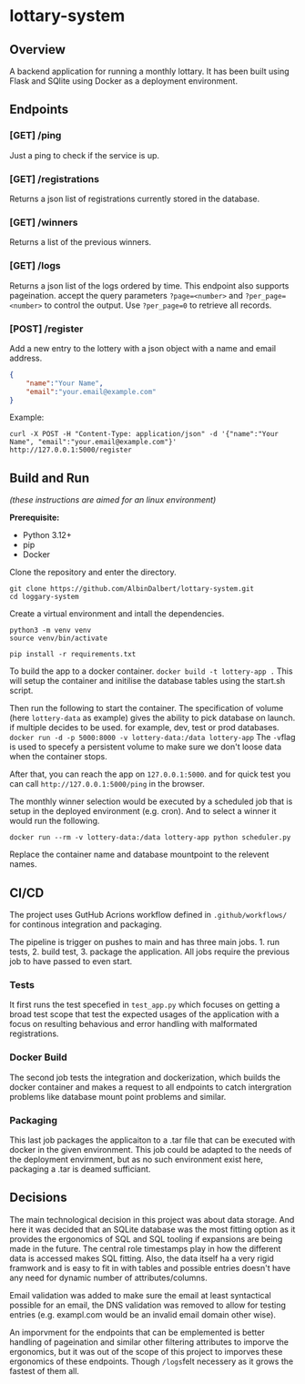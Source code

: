 # lottary-system

## Overview

A backend application for running a monthly lottary. It has been built using Flask and SQlite using Docker as a deployment environment. 

## Endpoints
### [GET] /ping 
Just a ping to check if the service is up.

### [GET] /registrations
Returns a json list of registrations currently stored in the database.

### [GET] /winners
Returns a list of the previous winners.

### [GET] /logs
Returns a json list of the logs ordered by time. This endpoint also supports pageination.
accept the query parameters `?page=<number>` and `?per_page=<number>` to control the output. Use `?per_page=0` to retrieve all records.

### [POST] /register
Add a new entry to the lottery with a json object with a name and email address.
```json
{
    "name":"Your Name", 
    "email":"your.email@example.com"
}
```
Example:
```
curl -X POST -H "Content-Type: application/json" -d '{"name":"Your Name", "email":"your.email@example.com"}' http://127.0.0.1:5000/register
```

## Build and Run
*(these instructions are aimed for an linux environment)*

**Prerequisite:** 
 - Python 3.12+
 - pip 
 - Docker

Clone the repository and enter the directory.
```
git clone https://github.com/AlbinDalbert/lottary-system.git
cd loggary-system
```

Create a virtual environment and intall the dependencies.
```
python3 -m venv venv
source venv/bin/activate

pip install -r requirements.txt
```

To build the app to a docker container.
```docker build -t lottery-app .```
This will setup the container and initilise the database tables using the start.sh script.

Then run the following to start the container. The specification of volume (here `lottery-data` as example) gives the ability to pick database on launch. if multiple decides to be used. for example, dev, test or prod databases.
```docker run -d -p 5000:8000 -v lottery-data:/data lottery-app```
The `-v`flag is used to specefy a persistent volume to make sure we don't loose data when the container stops.

After that, you can reach the app on `127.0.0.1:5000`. and for quick test you can call `http://127.0.0.1:5000/ping` in the browser.

The monthly winner selection would be executed by a scheduled job that is setup in the deployed environment (e.g. cron). And to select a winner it would run the following.
```
docker run --rm -v lottery-data:/data lottery-app python scheduler.py
```
Replace the container name and database mountpoint to the relevent names.

## CI/CD
The project uses GutHub Acrions workflow defined in `.github/workflows/` for continous integration and packaging. 

The pipeline is trigger on pushes to main and has three main jobs. 1. run tests, 2. build test, 3. package the application. All jobs require the previous job to have passed to even start.

### Tests 
It first runs the test specefied in `test_app.py` which focuses on getting a broad test scope that test the expected usages of the application with a focus on resulting behavious and error handling with malformated registrations.

### Docker Build
The second job tests the integration and dockerization, which builds the docker container and makes a request to all endpoints to catch intergration problems like database mount point problems and similar.

### Packaging
This last job packages the applicaiton to a .tar file that can be executed with docker in the given environment. This job could be adapted to the needs of the deployment envirnment, but as no such environment exist here, packaging a .tar is deamed sufficiant.

## Decisions
The main technological decision in this project was about data storage. And here it was decided that an SQLite database was the most fitting option as it provides the ergonomics of SQL and SQL tooling if expansions are being made in the future. 
The central role timestamps play in how the different data is accessed makes SQL fitting. 
Also, the data itself ha a very rigid framwork and is easy to fit in with tables and possible entries doesn't have any need for dynamic number of attributes/columns.

Email validation was added to make sure the email at least syntactical possible for an email, the DNS validation was removed to allow for testing entries (e.g. exampl.com would be an invalid email domain other wise).

An imporvment for the endpoints that can be emplemented is better handling of pageination and similar other filtering attributes to imporve the ergonomics, but it was out of the scope of this project to imporves these ergonomics of these endpoints. Though `/logs`felt necessery as it grows the fastest of them all.
